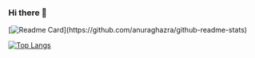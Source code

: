 ### Hi there 👋

[![Readme Card](https://github-readme-stats.vercel.app/api/pin/?username=DarshanPandey515&repo=[github-readme-stats](https://github.com/DarshanPandey515/drf-dynamic-pdf-generator))](https://github.com/anuraghazra/github-readme-stats)


[![Top Langs](https://github-readme-stats.vercel.app/api/top-langs/?username=DarshanPandey515&layout=compact)](https://github.com/anuraghazra/github-readme-stats)
